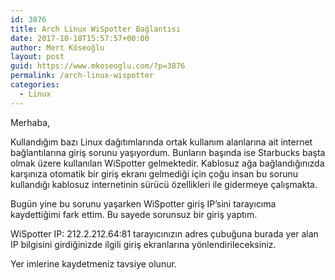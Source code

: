 ```yaml
---
id: 3876
title: Arch Linux WiSpotter Bağlantısı
date: 2017-10-18T15:57:57+00:00
author: Mert Köseoğlu
layout: post
guid: https://www.mkoseoglu.com/?p=3876
permalink: /arch-linux-wispotter
categories:
  - Linux
---
```

Merhaba,

Kullandığım bazı Linux dağıtımlarında ortak kullanım alanlarına ait internet bağlantılarına giriş sorunu yaşıyordum. Bunların başında ise Starbucks başta olmak üzere kullanılan WiSpotter gelmektedir. Kablosuz ağa bağlandığınızda karşınıza otomatik bir giriş ekranı gelmediği için çoğu insan bu sorunu kullandığı kablosuz internetinin sürücü özellikleri ile gidermeye çalışmakta.

Bugün yine bu sorunu yaşarken WiSpotter giriş IP&#8217;sini tarayıcıma kaydettiğimi fark ettim. Bu sayede sorunsuz bir giriş yaptım.

WiSpotter IP: <span class="lang:default highlight:0 decode:true  crayon-inline ">212.2.212.64:81</span> tarayıcınızın adres çubuğuna burada yer alan IP bilgisini girdiğinizde ilgili giriş ekranlarına yönlendirileceksiniz.

Yer imlerine kaydetmeniz tavsiye olunur.